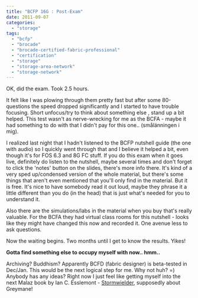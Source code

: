 ```yaml
---
title: "BCFP 16G : Post-Exam"
date: 2011-09-07
categories: 
  - "storage"
tags: 
  - "bcfp"
  - "brocade"
  - "brocade-certified-fabric-professional"
  - "certification"
  - "storage"
  - "storage-area-network"
  - "storage-network"
---
```


OK, did the exam. Took 2.5 hours.

It felt like I was plowing through them pretty fast but after some 80-questions the speed dropped significantly and I started to have trouble focusing. Short unfocus/try to think about something else , stand up a bit helped. This test wasn't as nerve-wrecking for me as the BCFA - maybe it had something to do with that I didn't pay for this one.. (smålänningen i mig).

I realized last night that I hadn't listened to the BCFP nutshell guide (the one with audio) so I quickly went through that and I believe it helped a bit, even though it's for FOS 6.3 and 8G FC stuff. If you do this exam when it goes live, definitely do listen to the nutshell, maybe several times and don't forget to click the 'notes' button on the slides, there's more info there. It's kind of a very sped up/condensed version of the whole material, but there's some things that aren't even mentioned that you'll only find in the material. But it is free. It's nice to have somebody read it out loud, maybe they phrase it a little different than you do (in the head) that is just what's needed for you to understand it.

Also there are the simulations/labs in the material when you buy that's really valuable. For the BCFA they had virtual class rooms for this nutshell - looks like they might have changed this now and recorded it. One avenue less to ask questions.

Now the waiting begins. Two months until I get to know the results. Yikes!

**Gotta find something else to occupy myself with now.. hmm..**

Archiving? Buddhism? Apparently BCFD (fabric designer) is beta-tested in Dec/Jan. This would be the next logical step for me. Why not huh? =) Anybody has any ideas? Right now I just feel like getting myself into the next Malaz book by Ian C. Esslemont - [Stormwielder](http://www.amazon.com/Stonewielder-Malazan-Empire-Ian-Esslemont/dp/0593064445 "on amazon"), supposedly about Greymane!
